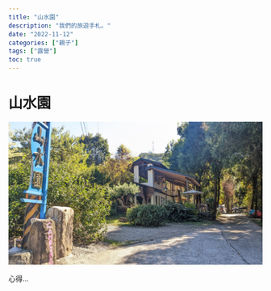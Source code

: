 ```yaml
---
title: "山水園"
description: "我們的旅遊手札。"
date: "2022-11-12"
categories: ["親子"]
tags: ["露營"]
toc: true
---
```


# 山水園


![](/img/2022-11-12/PXL_20221113_021309350.jpg)

心得...